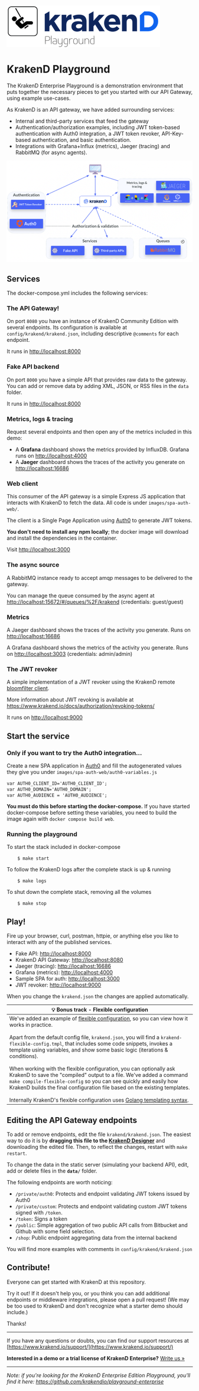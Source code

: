 ![KrakenD Playground logo](logo.png)

KrakenD Playground
====
The KrakenD Enterprise Playground is a demonstration environment that puts together the necessary pieces to get you started with our API Gateway, using example use-cases.

As KrakenD is an API gateway, we have added surrounding services:

- Internal and third-party services that feed the gateway
- Authentication/authorization examples, including JWT token-based authentication with Auth0 integration, a JWT token revoker, API-Key-based authentication, and basic authentication.
- Integrations with Grafana+Influx (metrics), Jaeger (tracing) and RabbitMQ (for async agents).

![KrakenD Docker compose](composer-env.png)

## Services
The docker-compose.yml includes the following services:

### The API Gateway!
On port `8080` you have an instance of KrakenD Community Edition with several endpoints. Its configuration is available at `config/krakend/krakend.json`, including descriptive `@comments` for each endpoint.

It runs in [http://localhost:8000](http://localhost:8000)

### Fake API backend
On port `8000` you have a simple API that provides raw data to the gateway. You can add or remove data by adding XML, JSON, or RSS files in the `data` folder.

It runs in [http://localhost:8000](http://localhost:8000)

### Metrics, logs & tracing
Request several endpoints and then open any of the metrics included in this demo:

- A **Grafana** dashboard shows the metrics provided by InfluxDB. Grafana runs on [http://localhost:4000](http://localhost:4000)
- A **Jaeger** dashboard shows the traces of the activity you generate on [http://localhost:16686](http://localhost:16686)

### Web client
This consumer of the API gateway is a simple Express JS application that interacts with KrakenD to fetch the data. All code is under `images/spa-auth-web/`.

The client is a Single Page Application using [Auth0](https://auth0.com) to generate JWT tokens.

**You don't need to install any npm locally**; the docker image will download and install the dependencies in the container.

Visit [http://localhost:3000](http://localhost:3000)

### The async source
A RabbitMQ instance ready to accept amqp messages to be delivered to the gateway.

You can manage the queue consumed by the async agent at [http://localhost:15672/#/queues/%2F/krakend](http://localhost:15672/#/queues/%2F/krakend) (credentials: guest/guest)

### Metrics
A Jaeger dashboard shows the traces of the activity you generate. Runs on [http://localhost:16686](http://localhost:16686)

A Grafana dashboard shows the metrics of the activity you generate. Runs on [http://localhost:3003](http://localhost:3003) (credentials: admin/admin)

### The JWT revoker
A simple implementation of a JWT revoker using the KrakenD remote [bloomfilter client](https://github.com/krakendio/bloomfilter).

More information about JWT revoking is available at https://www.krakend.io/docs/authorization/revoking-tokens/

It runs on [http://localhost:9000](http://localhost:9000)

## Start the service

### Only if you want to try the Auth0 integration...
Create a new SPA application in [Auth0](https://manage.auth0.com/) and fill the autogenerated values they give you under `images/spa-auth-web/auth0-variables.js`

    var AUTH0_CLIENT_ID='AUTH0_CLIENT_ID';
    var AUTH0_DOMAIN='AUTH0_DOMAIN';
    var AUTH0_AUDIENCE = 'AUTH0_AUDIENCE';

**You must do this before starting the docker-compose.** If you have started docker-compose before setting these variables, you need to build the image again with `docker compose build web`.

### Running the playground

To start the stack included in docker-compose
```shell
    $ make start
```

To follow the KrakenD logs after the complete stack is up & running
```shell
    $ make logs
```

To shut down the complete stack, removing all the volumes
```shell
    $ make stop
```

## Play!
Fire up your browser, curl, postman, httpie, or anything else you like to interact with any of the published services.

- Fake API: [http://localhost:8000](http://localhost:8000)
- KrakenD API Gateway: [http://localhost:8080](http://localhost:8080)
- Jaeger (tracing): [http://localhost:16686](http://localhost:16686)
- Grafana (metrics): [http://localhost:4000](http://localhost:4000)
- Sample SPA for auth: [http://localhost:3000](http://localhost:3000)
- JWT revoker: [http://localhost:9000](http://localhost:9000)

When you change the `krakend.json` the changes are applied automatically.

| 💡 Bonus track - Flexible configuration |
| --- |
| We've added an example of [flexible configuration](https://www.krakend.io/docs/configuration/flexible-config/), so you can view how it works in practice. <br><br> Apart from the default config file, `krakend.json`, you will find a `krakend-flexible-config.tmpl`, that includes some code snippets, invokes a template using variables, and show some basic logic (iterations & conditions). <br><br> When working with the flexible configuration, you can optionally ask KrakenD to save the "compiled" output to a file. We've added a command `make compile-flexible-config` so you can see quickly and easily how KrakenD builds the final configuration file based on the existing templates.<br><br>Internally KrakenD's flexible configuration uses [Golang templating syntax](https://pkg.go.dev/text/template#hdr-Examples). |

## Editing the API Gateway endpoints
To add or remove endpoints, edit the file `krakend/krakend.json`. The easiest way to do it is by **dragging this file to the [KrakenD Designer](https://designer.krakend.io/)** and downloading the edited file. Then, to reflect the changes, restart with `make restart`.

To change the data in the static server (simulating your backend API), edit, add or delete files in the **`data/`** folder.

The following endpoints are worth noticing:

- `/private/auth0`: Protects and endpoint validating JWT tokens issued by Auth0
- `/private/custom`: Protects and endpoint validating custom JWT tokens signed with `/token`.
- `/token`: Signs a token
- `/public`: Simple aggregation of two public API calls from Bitbucket and Github with some field selection.
- `/shop`: Public endpoint aggregating data from the internal backend

You will find more examples with comments in `config/krakend/krakend.json`

## Contribute!
Everyone can get started with KrakenD at this repository.

Try it out! If it doesn't help you, or you think you can add additional endpoints or middleware integrations, please open a pull request! (We may be too used to KrakenD and don't recognize what a starter demo should include.)

Thanks!

---

If you have any questions or doubts, you can find our support resources at [https://www.krakend.io/support/](https://www.krakend.io/support/)

**Interested in a demo or a trial license of KrakenD Enterprise?** [Write us »](https://www.krakend.io/enterprise/#contact-sales)

---

_Note: if you're looking for the KrakenD Enterprise Edition Playground, you'll find it here: https://github.com/krakendio/playground-enterprise_
